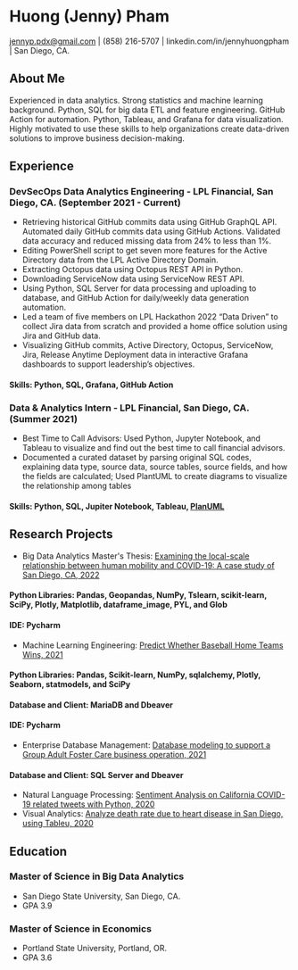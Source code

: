 # Huong (Jenny) Pham
jennyp.pdx@gmail.com | (858) 216-5707 | linkedin.com/in/jennyhuongpham | San Diego, CA.

## About Me
Experienced in data analytics. Strong statistics and machine learning background. Python, SQL for big data ETL and feature engineering. GitHub Action for automation. Python, Tableau, and Grafana for data visualization. Highly motivated to use these skills to help organizations create data-driven solutions to improve business decision-making.

## Experience
### DevSecOps Data Analytics Engineering - LPL Financial, San Diego, CA. (September 2021 - Current)
* Retrieving historical GitHub commits data using GitHub GraphQL API. Automated daily GitHub commits data using GitHub Actions. Validated data accuracy and reduced missing data from 24% to less than 1%. 
* Editing PowerShell script to get seven more features for the Active Directory data from the LPL Active Directory Domain. 
* Extracting Octopus data using Octopus REST API in Python.
* Downloading ServiceNow data using ServiceNow REST API. 
* Using Python, SQL Server for data processing and uploading to database, and GitHub Action for daily/weekly data generation automation.
* Led a team of five members on LPL Hackathon 2022 “Data Driven” to collect Jira data from scratch and provided a home office solution using Jira and GitHub data.
* Visualizing GitHub commits, Active Directory, Octopus, ServiceNow, Jira, Release Anytime Deployment data in interactive Grafana dashboards to support leadership’s objectives.

#### Skills: Python, SQL, Grafana, GitHub Action

### Data & Analytics Intern - LPL Financial, San Diego, CA. (Summer 2021)
* Best Time to Call Advisors: Used Python, Jupyter Notebook, and Tableau to visualize and find out the best time to call financial advisors.
* Documented a curated dataset by parsing original SQL codes, explaining data type, source data, source tables, source fields, and how the fields are calculated; Used PlantUML to create diagrams to visualize the relationship among tables 

#### Skills: Python, SQL, Jupiter Notebook, Tableau, [PlanUML](https://plantuml.com/)
## Research Projects
* Big Data Analytics Master's Thesis: [Examining the local-scale relationship between human mobility and COVID-19: A case study of San Diego, CA, 2022](https://github.com/huongphamBDA/mobility_covid19)
#### Python Libraries: Pandas, Geopandas, NumPy, Tslearn, scikit-learn, SciPy, Plotly, Matplotlib, dataframe_image, PYL, and Glob
#### IDE: Pycharm
* Machine Learning Engineering: [Predict Whether Baseball Home Teams Wins, 2021](https://github.com/huongphamBDA/machinelearning)
#### Python Libraries: Pandas, Scikit-learn, NumPy, sqlalchemy, Plotly, Seaborn, statmodels, and SciPy
#### Database and Client: MariaDB and Dbeaver
#### IDE: Pycharm
* Enterprise Database Management: [Database modeling to support a Group Adult Foster Care business operation, 2021](https://github.com/huongphamBDA/database_management)
#### Database and Client: SQL Server and Dbeaver
* Natural Language Processing: [Sentiment Analysis on California COVID-19 related tweets with Python, 2020](https://github.com/huongphamBDA/sentiment_COVID19_tweets_pham)
* Visual Analytics: [Analyze death rate due to heart disease in San Diego, using Tableu, 2020](https://public.tableau.com/profile/huong.pham7994#!/vizhome/OverallHeartDisease_HuongPham/OverallHeartDisease2017)

## Education
### Master of Science in Big Data Analytics
* San Diego State University, San Diego, CA. 
* GPA 3.9

### Master of Science in Economics
* Portland State University, Portland, OR.
* GPA 3.6
